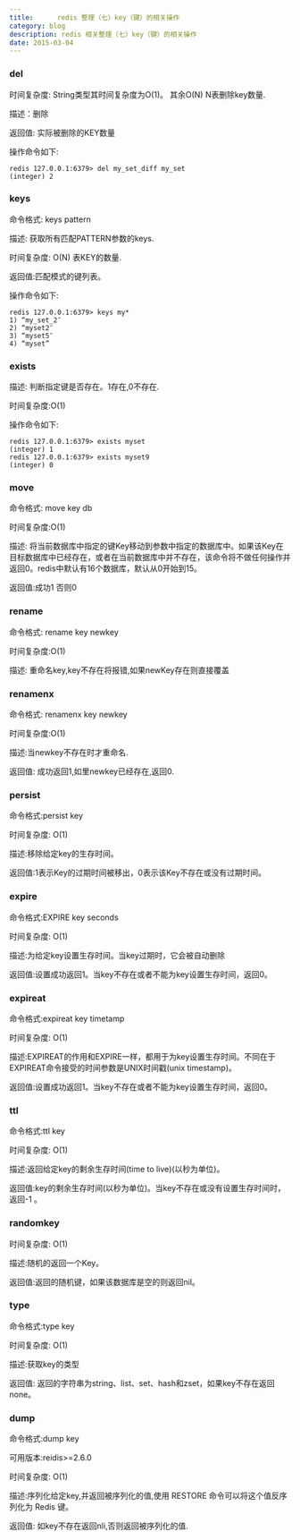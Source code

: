 ```yaml
---
title:      redis 整理（七）key（键）的相关操作
category: blog
description: redis 相关整理（七）key（键）的相关操作
date: 2015-03-04
---
```



### del

时间复杂度: String类型其时间复杂度为O(1)。 其余O(N) N表删除key数量.

描述：删除

返回值: 实际被删除的KEY数量

操作命令如下:

    redis 127.0.0.1:6379> del my_set_diff my_set
    (integer) 2

### keys

命令格式: keys pattern

描述: 获取所有匹配PATTERN参数的keys.

时间复杂度: O(N) 表KEY的数量.

返回值:匹配模式的键列表。

操作命令如下:

    redis 127.0.0.1:6379> keys my*
    1) “my_set_2″
    2) “myset2″
    3) “myset5″
    4) “myset”

### exists

描述: 判断指定键是否存在。1存在,0不存在.

时间复杂度:O(1)

操作命令如下:

    redis 127.0.0.1:6379> exists myset
    (integer) 1
    redis 127.0.0.1:6379> exists myset9
    (integer) 0

### move

命令格式: move key db

时间复杂度:O(1)

描述: 将当前数据库中指定的键Key移动到参数中指定的数据库中。如果该Key在目标数据库中已经存在，或者在当前数据库中并不存在，该命令将不做任何操作并返回0。redis中默认有16个数据库，默认从0开始到15。

返回值:成功1 否则0

### rename

命令格式: rename key newkey

时间复杂度:O(1)

描述: 重命名key,key不存在将报错,如果newKey存在则直接覆盖

### renamenx

命令格式: renamenx key newkey

时间复杂度:O(1)

描述:当newkey不存在时才重命名.

返回值: 成功返回1,如里newkey已经存在,返回0.

### persist

命令格式:persist key

时间复杂度: O(1)

描述:移除给定key的生存时间。

返回值:1表示Key的过期时间被移出，0表示该Key不存在或没有过期时间。

### expire

命令格式:EXPIRE key seconds

时间复杂度: O(1)

描述:为给定key设置生存时间。当key过期时，它会被自动删除

返回值:设置成功返回1。当key不存在或者不能为key设置生存时间，返回0。

### expireat

命令格式:expireat key timetamp

时间复杂度: O(1)

描述:EXPIREAT的作用和EXPIRE一样，都用于为key设置生存时间。不同在于EXPIREAT命令接受的时间参数是UNIX时间戳(unix timestamp)。

返回值:设置成功返回1。当key不存在或者不能为key设置生存时间，返回0。

### ttl

命令格式:ttl key

时间复杂度: O(1)

描述:返回给定key的剩余生存时间(time to live)(以秒为单位)。

返回值:key的剩余生存时间(以秒为单位)。当key不存在或没有设置生存时间时，返回-1 。


### randomkey

时间复杂度: O(1)

描述:随机的返回一个Key。

返回值:返回的随机键，如果该数据库是空的则返回nil。

### type

命令格式:type key

时间复杂度: O(1)

描述:获取key的类型

返回值: 返回的字符串为string、list、set、hash和zset，如果key不存在返回none。


### dump

命令格式:dump key

可用版本:reidis>=2.6.0

时间复杂度: O(1)

描述:序列化给定key,并返回被序列化的值,使用 RESTORE 命令可以将这个值反序列化为 Redis 键。

返回值: 如key不存在返回nli,否则返回被序列化的值.
